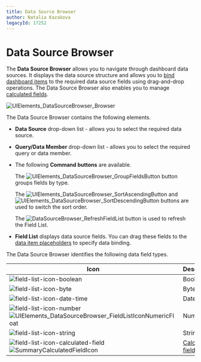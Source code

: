 ```yaml
---
title: Data Source Browser
author: Natalia Kazakova
legacyId: 17252
---
```

# Data Source Browser
The **Data Source Browser** allows you to navigate through dashboard data sources. It displays the data source structure and allows you to [bind dashboard items](../bind-dashboard-items-to-data/bind-dashboard-items-to-data.md) to the required data source fields using drag-and-drop operations. The Data Source Browser also enables you to manage [calculated fields](../work-with-data/creating-calculated-fields.md).

![UIElements_DataSourceBrowser_Browser](../../../images/img20675.png)

The Data Source Browser contains the following elements.
* **Data Source** drop-down list - allows you to select the required data source.
* **Query/Data Member** drop-down list - allows you to select the required query or data member.
* The following **Command buttons** are available.
	
	The ![UIElements_DataSourceBrowser_GroupFieldsButton](../../../images/img20695.png) button groups fields by type.
	
	The ![UIElements_DataSourceBrowser_SortAscendingButton](../../../images/img20696.png) and ![UIElements_DataSourceBrowser_SortDescendingButton](../../../images/img20697.png) buttons are used to switch the sort order.
	
	The ![DataSourceBrowser_RefreshFieldList](../../../images/img118211.png) button is used to refresh the Field List.
* **Field List** displays data source fields. You can drag these fields to the [data item placeholders](data-items-pane.md) to specify data binding.

The Data Source Browser identifies the following data field types.

| Icon | Description |
|---|---|
| ![field-list-icon-boolean](../../../images/img18791.png) | Boolean |
| ![field-list-icon-byte](../../../images/img18792.png) | Byte |
| ![field-list-icon-date-time](../../../images/img18795.png) | Date-time |
| ![field-list-icon-number](../../../images/img18796.png) ![UIElements_DataSourceBrowser_FieldListIconNumericFloat](../../../images/img20881.png) | Numeric |
| ![field-list-icon-string](../../../images/img18798.png) | String |
| ![field-list-icon-calculated-field](../../../images/img18793.png) ![SummaryCalculatedFieldIcon](../../../images/img118212.png) | [Calculated field](../work-with-data/creating-calculated-fields.md) |